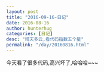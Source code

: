 ```yaml
---
layout: post  
title: "2016-09-16-日记"
date: 2016-08-16
author: hunterhug
categories: [日记]
desc: "晴天多云,看代码指数五个星"
permalink: "/day/20160816.html"
--- 
```


今天看了很多代码,高兴坏了,哈哈哈~~~


